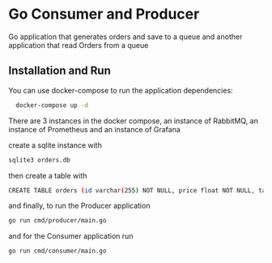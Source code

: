 
# Go Consumer and Producer

Go application that generates orders and save to a queue and another application that read Orders from a queue


## Installation and Run

You can use docker-compose to run the application dependencies:

```bash
  docker-compose up -d
```
There are 3 instances in the docker compose, an instance of RabbitMQ, 
an instance of Prometheus and an instance of Grafana

create a sqlite instance with

```bash
sqlite3 orders.db
```
then create a table with

```bash
CREATE TABLE orders (id varchar(255) NOT NULL, price float NOT NULL, tax float NOT NULL, final_price NOT NULL, PRIMARY KEY (id));
```
and finally, to run the Producer application 
```bash
go run cmd/producer/main.go
```
and for the Consumer application run
```bash
go run cmd/consumer/main.go
```
